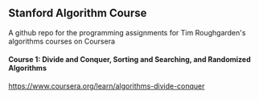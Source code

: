 ## Stanford Algorithm Course
A github repo for the programming assignments for Tim Roughgarden's algorithms courses on Coursera 
#### Course 1: Divide and Conquer, Sorting and Searching, and Randomized Algorithms
https://www.coursera.org/learn/algorithms-divide-conquer
